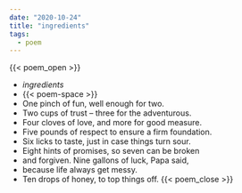 ```yaml
---
date: "2020-10-24"
title: "ingredients"
tags:
  - poem
---
```

  
{{< poem_open >}}
* *ingredients*
* {{< poem-space >}}
* One pinch of fun, well enough for two.
* Two cups of trust – three for the adventurous.
* Four cloves of love, and more for good measure.
* Five pounds of respect to ensure a firm foundation.
* Six licks to taste, just in case things turn sour.
* Eight hints of promises, so seven can be broken
* and forgiven. Nine gallons of luck, Papa said,
* because life always get messy.
* Ten drops of honey, to top things off.
{{< poem_close >}}
